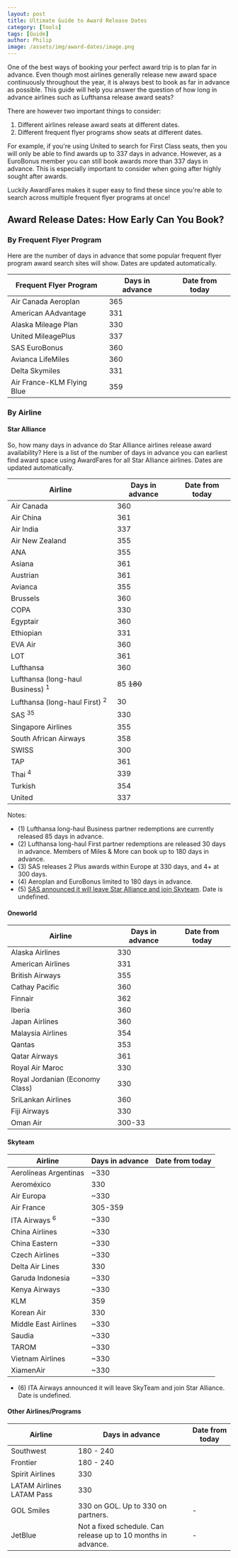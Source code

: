 ```yaml
---
layout: post
title: Ultimate Guide to Award Release Dates
category: [Tools]
tags: [Guide]
author: Philip
image: /assets/img/award-dates/image.png
---
```


One of the best ways of booking your perfect award trip is to plan far in advance. Even though most airlines generally release new award space continuously throughout the year, it is always best to book as far in advance as possible. This guide will help you answer the question of how long in advance airlines such as Lufthansa release award seats?

There are however two important things to consider:

1. Different airlines release award seats at different dates.
2. Different frequent flyer programs show seats at different dates.

For example, if you're using United to search for First Class seats, then you will only be able to find awards up to 337 days in advance. However, as a EuroBonus member you can still book awards more than 337 days in advance. This is especially important to consider when going after highly sought after awards. 

Luckily AwardFares makes it super easy to find these since you're able to search across multiple frequent flyer programs at once!

## Award Release Dates: How Early Can You Book?

### By Frequent Flyer Program

Here are the number of days in advance that some popular frequent flyer program award search sites will show. Dates are updated automatically.

| Frequent Flyer Program | Days in advance | Date from today |
| ---------------------- | --------------- | --------------- |
| Air Canada Aeroplan    | 365             | <span></span>   |
| American AAdvantage    | 331             | <span></span>   |
| Alaska Mileage Plan    | 330             | <span></span>   |
| United MileagePlus     | 337             | <span></span>   |
| SAS EuroBonus          | 360             | <span></span>   |
| Avianca LifeMiles      | 360             | <span></span>   |
| Delta Skymiles         | 331             | <span></span>   |
| Air France-KLM Flying Blue | 359         | <span></span>   |

### By Airline

#### Star Alliance

So, how many days in advance do Star Alliance airlines release award availability? Here is a list of the number of days in advance you can earliest find award space using AwardFares for all Star Alliance airlines. Dates are updated automatically.

| Airline                                     | Days in advance         | Date from today |
| ------------------------------------------- | ----------------------- | --------------- |
| Air Canada                                  | 360                     | <span></span>   |
| Air China                                   | 361                     | <span></span>   |
| Air India                                   | 337                     | <span></span>   |
| Air New Zealand                             | 355                     | <span></span>   |
| ANA                                         | 355                     | <span></span>   |
| Asiana                                      | 361                     | <span></span>   |
| Austrian                                    | 361                     | <span></span>   |
| Avianca                                     | 355                     | <span></span>   |
| Brussels                                    | 360                     | <span></span>   |
| COPA                                        | 330                     | <span></span>   |
| Egyptair                                    | 360                     | <span></span>   |
| Ethiopian                                   | 331                     | <span></span>   |
| EVA Air                                     | 360                     | <span></span>   |
| LOT                                         | 361                     | <span></span>   |
| Lufthansa                                   | 360                     | <span></span>   |
| Lufthansa (long-haul Business) <sup>1</sup> | 85 <strike>180</strike> | <span></span>   |
| Lufthansa (long-haul First) <sup>2</sup>    | 30                      | <span></span>   |
| SAS <sup>3</sup><sup>5</sup>                | 330                     | <span></span>   |
| Singapore Airlines                          | 355                     | <span></span>   |
| South African Airways                       | 358                     | <span></span>   |
| SWISS                                       | 300                     | <span></span>   |
| TAP                                         | 361                     | <span></span>   |
| Thai <sup>4</sup>                           | 339                     | <span></span>   |
| Turkish                                     | 354                     | <span></span>   |
| United                                      | 337                     | <span></span>   |

Notes:

- (1) Lufthansa long-haul Business partner redemptions are currently released 85 days in advance.
- (2) Lufthansa long-haul First partner redemptions are released 30 days in advance. Members of Miles & More can book up to 180 days in advance.
- (3) SAS releases 2 Plus awards within Europe at 330 days, and 4+ at 300 days.
- (4) Aeroplan and EuroBonus limited to 180 days in advance.
- (5) [SAS announced it will leave Star Alliance and join Skyteam](https://blog.awardfares.com/sas-acquisition). Date is undefined.

#### Oneworld


| Airline                                     | Days in advance         | Date from today |
| ------------------------------------------- | ----------------------- | --------------- |
| Alaska Airlines                             | 330                     | <span></span>   |
| American Airlines                           | 331                     | <span></span>   |
| British Airways                             | 355                     | <span></span>   |
| Cathay Pacific                              | 360                     | <span></span>   |
| Finnair                                     | 362                     | <span></span>   |
| Iberia                                      | 360                     | <span></span>   |
| Japan Airlines                              | 360                     | <span></span>   |
| Malaysia Airlines                           | 354                     | <span></span>   |
| Qantas                                      | 353                     | <span></span>   |
| Qatar Airways                               | 361                     | <span></span>   |
| Royal Air Maroc                             | 330                     | <span></span>   |
| Royal Jordanian (Economy Class)             | 330                     | <span></span>   |
| SriLankan Airlines                          | 360                     | <span></span>   |
| Fiji Airways                                | 330                     | <span></span>   |
| Oman Air                                    | 300-33                  | <span></span>   |


#### Skyteam

| Airline                                     | Days in advance   | Date from today |
| ------------------------------------------- | ------------------| --------------- |
| Aerolíneas Argentinas                       | ~330              | <span></span>   |
| Aeroméxico                                  | 330               | <span></span>   |
| Air Europa                                  | ~330              | <span></span>   |
| Air France                                  | 305-359           | <span></span>   |
| ITA Airways <sup>6</sup>                    | ~330              | <span></span>   |
| China Airlines                              | ~330              | <span></span>   |
| China Eastern                               | ~330              | <span></span>   |
| Czech Airlines                              | ~330              | <span></span>   |
| Delta Air Lines                             | 330               | <span></span>   |
| Garuda Indonesia                            | ~330              | <span></span>   |
| Kenya Airways                               | ~330              | <span></span>   |
| KLM                                         | 359               | <span></span>   |
| Korean Air                                  | 330               | <span></span>   |
| Middle East Airlines                        | ~330              | <span></span>   |
| Saudia                                      | ~330              | <span></span>   |
| TAROM                                       | ~330              | <span></span>   |
| Vietnam Airlines                            | ~330              | <span></span>   |
| XiamenAir                                   | ~330              | <span></span>   |

- (6) ITA Airways announced it will leave SkyTeam and join Star Alliance. Date is undefined.

#### Other Airlines/Programs


| Airline                                     | Days in advance         | Date from today |
| ------------------------------------------- | ----------------------- | --------------- |
| Southwest                                   | 180 - 240               | <span></span>   |
| Frontier                                    | 180 - 240               | <span></span>   |
| Spirit Airlines                             | 330                     | <span></span>   |
| LATAM Airlines LATAM Pass                   | 330                     | <span></span>   |
| GOL Smiles                                  | 330 on GOL. Up to 330 on partners.   | -  |
| JetBlue                                     | Not a fixed schedule. Can release up to 10 months in advance. | -   |



<script>
(function () {
  function pad(value) {
    return String(value).length == 1 ? '0' + value : value;
  }
  function calculateDateFromToday(i) {
    var date = new Date(new Date().getTime() + (i * 24 * 3600 * 1000));
    return [
      date.getFullYear(), 
      pad(date.getMonth()+1),
      pad(date.getDate())
    ].join('-');
  }
  // Automagically calculate "date from today" for each table row
  document.querySelectorAll('td span').forEach(function (el, i) {
    var days = el.parentNode.previousElementSibling.innerText.split(' ')[0];
    el.innerText = calculateDateFromToday(days);
  });
  
})();
</script>

<script type="application/ld+json">
{
  "@context": "https://schema.org",
  "@type": "FAQPage",
  "mainEntity": [{
    "@type": "Question",
    "name": "When does Lufthansa release award seats?",
    "acceptedAnswer": {
      "@type": "Answer",
      "text": "Lufthansa typically releases award seats 360 days in advance. Lufthansa long-haul Business partner redemptions are currently released 85 days in advance. Lufthansa long-haul First partner redemptions are released 30 days in advance. Members of Miles & More can book up to 180 days in advance."
    }
  },{
    "@type": "Question",
    "name": "When does Singapore Airlines release award seats?",
    "acceptedAnswer": {
      "@type": "Answer",
      "text": "Singapore Airlines typically releases award seats 355 days in advance both to their own frequent flyer program as well as partners."
    }
  },{
    "@type": "Question",
    "name": "When does Air Canada release award seats?",
    "acceptedAnswer": {
      "@type": "Answer",
      "text": "Air Canada typically releases award seats 360 days in advance both to their own frequent flyer program as well as partners."
    }
  },{
    "@type": "Question",
    "name": "How early in advance can I book a flight with SAS EuroBonus points?",
    "acceptedAnswer": {
      "@type": "Answer",
      "text": "The first SAS Bonus tickets are released 11 months before departure. SAS releases 2 Plus awards within Europe at 330 days, and 4+ at 300 days."
    }
  },{
    "@type": "Question",
    "name": "When does Air China release award seats?",
    "acceptedAnswer": {
      "@type": "Answer",
      "text": "Air China typically releases award seats 361 days in advance both to their own frequent flyer program as well as partners."
    }
  },{
    "@type": "Question",
    "name": "When does EVA Air release award seats?",
    "acceptedAnswer": {
      "@type": "Answer",
      "text": "EVA Air releases award seats 361 days in advance both to their own frequent flyer program as well as partners."
    }
  },{
    "@type": "Question",
    "name": "When does United Airlines release award seats?",
    "acceptedAnswer": {
      "@type": "Answer",
      "text": "United Airlines releases award seats 337 days in advance both to their own frequent flyer program as well as partners."
    }
  },{
    "@type": "Question",
    "name": "When does Southwest release flights?",
    "acceptedAnswer": {
      "@type": "Answer",
      "text": "Unlike other airilnes, Southwest releases flights in smaller chunks, typically between 6 and 8 months before the flight date. They update their availability every 3-4 weeks."
    }
  },{
    "@type": "Question",
    "name": "When does Swiss release award seats?",
    "acceptedAnswer": {
      "@type": "Answer",
      "text": "Swiss releases award seats 300 days in advance both to their own frequent flyer program and partners."
    }
  }]
}
</script>
